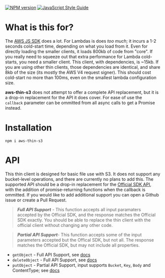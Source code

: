 [![NPM version](https://img.shields.io/npm/v/aws-thin-s3.svg)](https://www.npmjs.com/package/aws-thin-s3)
[![JavaScript Style Guide](https://img.shields.io/badge/code_style-standard-brightgreen.svg)](https://standardjs.com)

# What is this for?

The [AWS JS SDK](https://github.com/aws/aws-sdk-js) does a lot. For Lambdas is does *too much*; it incurs a 1-2 seconds cold-start time, depending on what you load from it. Even for directly loading the smaller clients, it loads 800kb of code from "core". If you really need to squeeze out that extra performance for Lambda cold-starts, you need a smaller client. This client, with dependencies, is ~15kb. If you are using other thin clients, those dependencies are identical, and share 8kb of the size (its mostly the AWS V4 request signer). This should cost cold-start no more than 100ms, even on the smallest lambda configuration size.

**aws-thin-s3** does not attempt to offer a complete API replacement, but it is a drop-in replacement for the API it does cover. For ease of use the `callback` parameter can be ommitted from all async calls to get a Promise instead.

# Installation

```
npm i aws-thin-s3
```

# API

This thin client is designed for basic file use with S3. It does not support any bucket-level operations, and there are currently no plans to add this. The supported API should be a drop-in replacement for the [Official SDK API](http://docs.aws.amazon.com/AWSJavaScriptSDK/latest/AWS/S3.html), with the addition of promise-returning functions when the callback is ommitted. If you would like to add additional support you can open a Github issue or create a Pull Request.

>***Full API Support*** - This function accepts all input paramaters accepted by the Official SDK, and the response matches the Official SDK exactly. You should be able to replace the thin client with the official client without changing any other code.

>***Partial API Support***- This function accepts some of the input parameters accepted but the Offical SDK, but not all. The response matches the Official SDK, but may not include all properties.

* `getObject` - Full API Support, see [docs](http://docs.aws.amazon.com/AWSJavaScriptSDK/latest/AWS/S3.html#getObject-property)
* `deleteObject` - Full API Support, see [docs](http://docs.aws.amazon.com/AWSJavaScriptSDK/latest/AWS/S3.html#deleteObject-property)
* `putObject` - Partial API Support, input supports `Bucket`, `Key`, `Body` and ContentType; see [docs](http://docs.aws.amazon.com/AWSJavaScriptSDK/latest/AWS/S3.html#putObject-property)